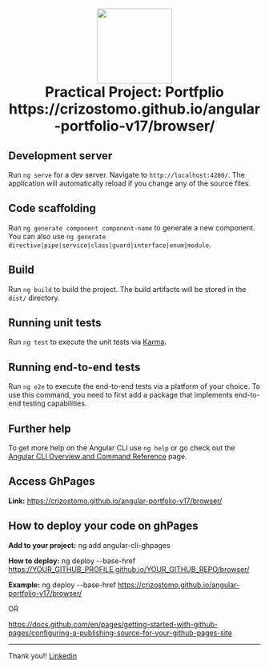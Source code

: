 <h1 align="center">
  <img src="https://vidafullstack.com.br/wp-content/uploads/2020/07/angular.png" alt="" width="150">
  <br>
    Practical Project: Portfplio
  <br>
  https://crizostomo.github.io/angular-portfolio-v17/browser/
</h1>

## Development server

Run `ng serve` for a dev server. Navigate to `http://localhost:4200/`. The application will automatically reload if you change any of the source files.

## Code scaffolding

Run `ng generate component component-name` to generate a new component. You can also use `ng generate directive|pipe|service|class|guard|interface|enum|module`.

## Build

Run `ng build` to build the project. The build artifacts will be stored in the `dist/` directory.

## Running unit tests

Run `ng test` to execute the unit tests via [Karma](https://karma-runner.github.io).

## Running end-to-end tests

Run `ng e2e` to execute the end-to-end tests via a platform of your choice. To use this command, you need to first add a package that implements end-to-end testing capabilities.

## Further help

To get more help on the Angular CLI use `ng help` or go check out the [Angular CLI Overview and Command Reference](https://angular.io/cli) page.

## Access GhPages

<strong>Link:</strong> https://crizostomo.github.io/angular-portfolio-v17/browser/

## How to deploy your code on ghPages

<strong>Add to your project:</strong> ng add angular-cli-ghpages
<br>

<strong>How to deploy:</strong> ng deploy --base-href https://YOUR_GITHUB_PROFILE.github.io/YOUR_GITHUB_REPO/browser/

<strong>Example:</strong> ng deploy --base-href https://crizostomo.github.io/angular-portfolio-v17/browser/

OR

https://docs.github.com/en/pages/getting-started-with-github-pages/configuring-a-publishing-source-for-your-github-pages-site

---

Thank you!! [Linkedin](https://www.linkedin.com/in/diogo-almeida-49aa095a/)


